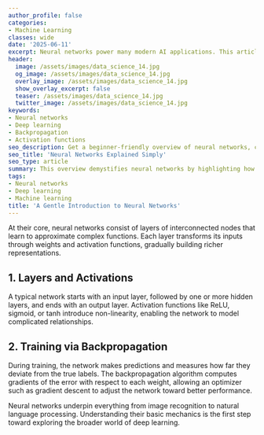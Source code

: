 ```yaml
---
author_profile: false
categories:
- Machine Learning
classes: wide
date: '2025-06-11'
excerpt: Neural networks power many modern AI applications. This article introduces their basic structure and training process.
header:
  image: /assets/images/data_science_14.jpg
  og_image: /assets/images/data_science_14.jpg
  overlay_image: /assets/images/data_science_14.jpg
  show_overlay_excerpt: false
  teaser: /assets/images/data_science_14.jpg
  twitter_image: /assets/images/data_science_14.jpg
keywords:
- Neural networks
- Deep learning
- Backpropagation
- Activation functions
seo_description: Get a beginner-friendly overview of neural networks, covering layers, activation functions, and how training works via backpropagation.
seo_title: 'Neural Networks Explained Simply'
seo_type: article
summary: This overview demystifies neural networks by highlighting how layered structures learn complex patterns from data.
tags:
- Neural networks
- Deep learning
- Machine learning
title: 'A Gentle Introduction to Neural Networks'
---
```


At their core, neural networks consist of layers of interconnected nodes that learn to approximate complex functions. Each layer transforms its inputs through weights and activation functions, gradually building richer representations.

## 1. Layers and Activations

A typical network starts with an input layer, followed by one or more hidden layers, and ends with an output layer. Activation functions like ReLU, sigmoid, or tanh introduce non-linearity, enabling the network to model complicated relationships.

## 2. Training via Backpropagation

During training, the network makes predictions and measures how far they deviate from the true labels. The backpropagation algorithm computes gradients of the error with respect to each weight, allowing an optimizer such as gradient descent to adjust the network toward better performance.

Neural networks underpin everything from image recognition to natural language processing. Understanding their basic mechanics is the first step toward exploring the broader world of deep learning.
